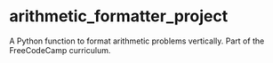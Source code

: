 # arithmetic_formatter_project
A Python function to format arithmetic problems vertically. Part of the FreeCodeCamp curriculum.
